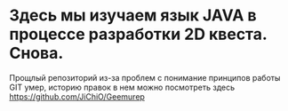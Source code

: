 # Здесь мы изучаем язык JAVA в процессе разработки 2D квеста. Снова.
Прощлый репозиторий из-за проблем с понимание принципов работы GIT умер,
историю правок в нем можно посмотреть здесь https://github.com/JiChiO/Geemurep
